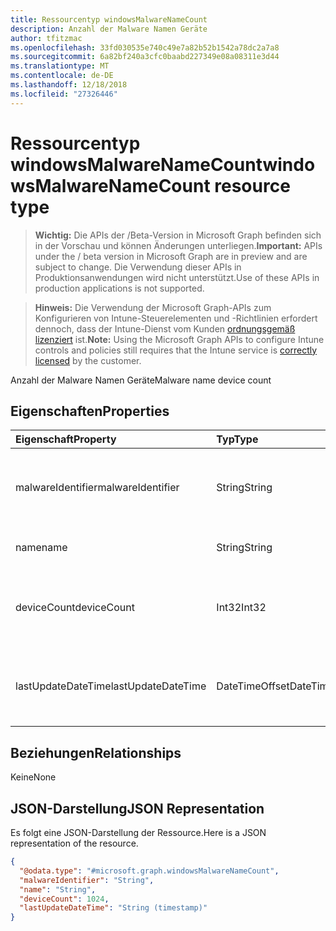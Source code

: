 ```yaml
---
title: Ressourcentyp windowsMalwareNameCount
description: Anzahl der Malware Namen Geräte
author: tfitzmac
ms.openlocfilehash: 33fd030535e740c49e7a82b52b1542a78dc2a7a8
ms.sourcegitcommit: 6a82bf240a3cfc0baabd227349e08a08311e3d44
ms.translationtype: MT
ms.contentlocale: de-DE
ms.lasthandoff: 12/18/2018
ms.locfileid: "27326446"
---
```

# <a name="windowsmalwarenamecount-resource-type"></a><span data-ttu-id="8b213-103">Ressourcentyp windowsMalwareNameCount</span><span class="sxs-lookup"><span data-stu-id="8b213-103">windowsMalwareNameCount resource type</span></span>

> <span data-ttu-id="8b213-104">**Wichtig:** Die APIs der /Beta-Version in Microsoft Graph befinden sich in der Vorschau und können Änderungen unterliegen.</span><span class="sxs-lookup"><span data-stu-id="8b213-104">**Important:** APIs under the / beta version in Microsoft Graph are in preview and are subject to change.</span></span> <span data-ttu-id="8b213-105">Die Verwendung dieser APIs in Produktionsanwendungen wird nicht unterstützt.</span><span class="sxs-lookup"><span data-stu-id="8b213-105">Use of these APIs in production applications is not supported.</span></span>

> <span data-ttu-id="8b213-106">**Hinweis:** Die Verwendung der Microsoft Graph-APIs zum Konfigurieren von Intune-Steuerelementen und -Richtlinien erfordert dennoch, dass der Intune-Dienst vom Kunden [ordnungsgemäß lizenziert](https://go.microsoft.com/fwlink/?linkid=839381) ist.</span><span class="sxs-lookup"><span data-stu-id="8b213-106">**Note:** Using the Microsoft Graph APIs to configure Intune controls and policies still requires that the Intune service is [correctly licensed](https://go.microsoft.com/fwlink/?linkid=839381) by the customer.</span></span>

<span data-ttu-id="8b213-107">Anzahl der Malware Namen Geräte</span><span class="sxs-lookup"><span data-stu-id="8b213-107">Malware name device count</span></span>
## <a name="properties"></a><span data-ttu-id="8b213-108">Eigenschaften</span><span class="sxs-lookup"><span data-stu-id="8b213-108">Properties</span></span>
|<span data-ttu-id="8b213-109">Eigenschaft</span><span class="sxs-lookup"><span data-stu-id="8b213-109">Property</span></span>|<span data-ttu-id="8b213-110">Typ</span><span class="sxs-lookup"><span data-stu-id="8b213-110">Type</span></span>|<span data-ttu-id="8b213-111">Beschreibung</span><span class="sxs-lookup"><span data-stu-id="8b213-111">Description</span></span>|
|:---|:---|:---|
|<span data-ttu-id="8b213-112">malwareIdentifier</span><span class="sxs-lookup"><span data-stu-id="8b213-112">malwareIdentifier</span></span>|<span data-ttu-id="8b213-113">String</span><span class="sxs-lookup"><span data-stu-id="8b213-113">String</span></span>|<span data-ttu-id="8b213-114">Der eindeutige Bezeichner.</span><span class="sxs-lookup"><span data-stu-id="8b213-114">The unique identifier.</span></span> <span data-ttu-id="8b213-115">Hierbei handelt es sich um Malware Bezeichner</span><span class="sxs-lookup"><span data-stu-id="8b213-115">This is malware identifier</span></span>|
|<span data-ttu-id="8b213-116">name</span><span class="sxs-lookup"><span data-stu-id="8b213-116">name</span></span>|<span data-ttu-id="8b213-117">String</span><span class="sxs-lookup"><span data-stu-id="8b213-117">String</span></span>|<span data-ttu-id="8b213-118">Name der Schadsoftware</span><span class="sxs-lookup"><span data-stu-id="8b213-118">Malware name</span></span>|
|<span data-ttu-id="8b213-119">deviceCount</span><span class="sxs-lookup"><span data-stu-id="8b213-119">deviceCount</span></span>|<span data-ttu-id="8b213-120">Int32</span><span class="sxs-lookup"><span data-stu-id="8b213-120">Int32</span></span>|<span data-ttu-id="8b213-121">Anzahl der Geräte mit Malware Dectected für diese malware</span><span class="sxs-lookup"><span data-stu-id="8b213-121">Count of devices with malware dectected for this malware</span></span>|
|<span data-ttu-id="8b213-122">lastUpdateDateTime</span><span class="sxs-lookup"><span data-stu-id="8b213-122">lastUpdateDateTime</span></span>|<span data-ttu-id="8b213-123">DateTimeOffset</span><span class="sxs-lookup"><span data-stu-id="8b213-123">DateTimeOffset</span></span>|<span data-ttu-id="8b213-124">Der Zeitstempel der letzten Aktualisierung für die Anzahl der Geräte in UTC</span><span class="sxs-lookup"><span data-stu-id="8b213-124">The Timestamp of the last update for the device count in UTC</span></span>|

## <a name="relationships"></a><span data-ttu-id="8b213-125">Beziehungen</span><span class="sxs-lookup"><span data-stu-id="8b213-125">Relationships</span></span>
<span data-ttu-id="8b213-126">Keine</span><span class="sxs-lookup"><span data-stu-id="8b213-126">None</span></span>
## <a name="json-representation"></a><span data-ttu-id="8b213-127">JSON-Darstellung</span><span class="sxs-lookup"><span data-stu-id="8b213-127">JSON Representation</span></span>
<span data-ttu-id="8b213-128">Es folgt eine JSON-Darstellung der Ressource.</span><span class="sxs-lookup"><span data-stu-id="8b213-128">Here is a JSON representation of the resource.</span></span>
<!-- {
  "blockType": "resource",
  "@odata.type": "microsoft.graph.windowsMalwareNameCount"
}
-->
``` json
{
  "@odata.type": "#microsoft.graph.windowsMalwareNameCount",
  "malwareIdentifier": "String",
  "name": "String",
  "deviceCount": 1024,
  "lastUpdateDateTime": "String (timestamp)"
}
```





